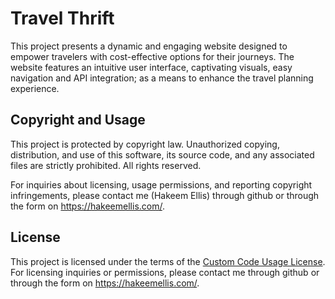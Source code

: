 # Travel Thrift
This project presents a dynamic and engaging website designed to empower travelers with cost-effective options for their journeys. The website features an intuitive user interface, captivating visuals, easy navigation and API integration; as a means to enhance the travel planning experience.

## Copyright and Usage

This project is protected by copyright law. Unauthorized copying, distribution, and use of this software, its source code, and any associated files are strictly prohibited. All rights reserved.

For inquiries about licensing, usage permissions, and reporting copyright infringements, please contact me (Hakeem Ellis) through github or through the form on https://hakeemellis.com/.

## License

This project is licensed under the terms of the [Custom Code Usage License](LICENSE.md). For licensing inquiries or permissions, please contact me through github or through the form on https://hakeemellis.com/.

